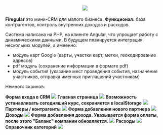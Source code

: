 <h1 align="center"><img src="https://github.com/arturovt/firegular/blob/master/screens/crm.png"></h1>
<p><strong>Firegular</strong> это мини-CRM для малого бизнеса. <strong>Функционал:</strong> база контрагентов, контроль внутренних доходов и расходов.</p>
<p>Система написана на PHP, на клиенте Angular, что упрощает работу с динамическими данными. В будущем планируется интеграция нескольких модулей, а имеенно:</p>

* модуль карт Google (карты, участки карт, метки, геокодирование адресов)
* pdf модуль (сохранение информации в формате pdf)
* модуль события (указание мест проведения события, назначение участников, отправка именных приглашений участникам)

<p>Немного скринов:</p> 
<strong>Форма входа в CRM</strong>	
<img src="https://github.com/arturovt/firegular/blob/master/screens/login.jpg">
<strong>Главная страница</strong>
<img src="https://github.com/arturovt/firegular/blob/master/screens/main.jpg">
<strong>Возможность устанавливать сегодняший курс, сохраняется в localStorage</strong>
<img src="https://github.com/arturovt/firegular/blob/master/screens/change-currency.jpg">
<strong>Партнеры / контрагенты</strong>
<img src="https://github.com/arturovt/firegular/blob/master/screens/partners.jpg">
<strong>Форма добавления нового партнера</strong>
<img src="https://github.com/arturovt/firegular/blob/master/screens/add-partner.jpg">
<strong>Доходы</strong>
<img src="https://github.com/arturovt/firegular/blob/master/screens/incomes.jpg">
<strong>Форма добавления дохода. Указывается форма оплаты, после этого "Баланс" компании обновляется.</strong>
<img src="https://github.com/arturovt/firegular/blob/master/screens/add-income.jpg">
<strong>Расходы</strong>
<img src="https://github.com/arturovt/firegular/blob/master/screens/expenses.jpg">
<strong>Справочник категорий</strong>
<img src="https://github.com/arturovt/firegular/blob/master/screens/theasaurus.jpg">
